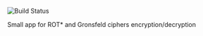 ![Build Status](https://github.com/dkder3k/creeptoo/workflows/Build%20backend%20app%20image/badge.svg)

Small app for ROT* and Gronsfeld ciphers encryption/decryption
